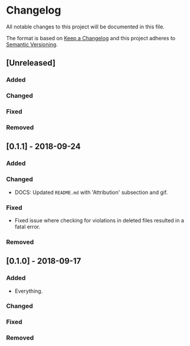 # Changelog
All notable changes to this project will be documented in this file.

The format is based on [Keep a Changelog](http://keepachangelog.com/) and this project adheres to [Semantic Versioning](http://semver.org/).

## [Unreleased]

### Added

### Changed

### Fixed

### Removed

## [0.1.1] - 2018-09-24

### Added

### Changed
- DOCS: Updated `README.md` with 'Attribution' subsection and gif.

### Fixed
- Fixed issue where checking for violations in deleted files resulted in a fatal error.

### Removed

## [0.1.0] - 2018-09-17

### Added
- Everything.

### Changed

### Fixed

### Removed
